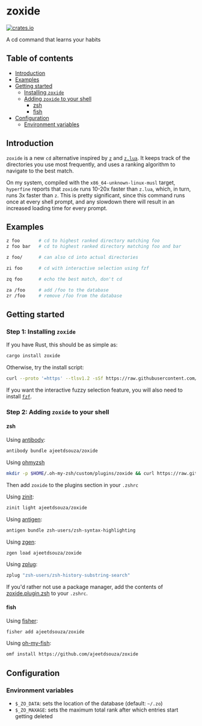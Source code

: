 # zoxide

[![crates.io](https://img.shields.io/crates/v/zoxide)](https://crates.io/crates/zoxide)

A cd command that learns your habits

## Table of contents

- [Introduction](#introduction)
- [Examples](#examples)
- [Getting started](#getting-started)
  - [Installing `zoxide`](#installing-zoxide)
  - [Adding `zoxide` to your shell](#adding-zoxide-to-your-shell)
    - [zsh](#zsh)
    - [fish](#fish)
- [Configuration](#configuration)
  - [Environment variables](#environment-variables)

## Introduction

`zoxide` is a new `cd` alternative inspired by [`z`](https://github.com/rupa/z) and [`z.lua`](https://github.com/skywind3000/z.lua). It keeps track of the directories you use most frequently, and uses a ranking algorithm to navigate to the best match.

On my system, compiled with the `x86_64-unknown-linux-musl` target, `hyperfine` reports that `zoxide` runs 10-20x faster than `z.lua`, which, in turn, runs 3x faster than `z`. This is pretty significant, since this command runs once at every shell prompt, and any slowdown there will result in an increased loading time for every prompt.

## Examples

```sh
z foo       # cd to highest ranked directory matching foo
z foo bar   # cd to highest ranked directory matching foo and bar

z foo/      # can also cd into actual directories

zi foo      # cd with interactive selection using fzf

zq foo      # echo the best match, don't cd

za /foo     # add /foo to the database
zr /foo     # remove /foo from the database
```

## Getting started

### Step 1: Installing `zoxide`

If you have Rust, this should be as simple as:

```sh
cargo install zoxide
```

Otherwise, try the install script:

```sh
curl --proto '=https' --tlsv1.2 -sSf https://raw.githubusercontent.com/ajeetdsouza/zoxide/master/install.sh | sh
```

If you want the interactive fuzzy selection feature, you will also need to install [`fzf`](https://github.com/junegunn/fzf.git).

### Step 2: Adding `zoxide` to your shell

#### zsh

Using [antibody](https://github.com/getantibody/antibody):

```sh
antibody bundle ajeetdsouza/zoxide
```

Using [ohmyzsh](https://github.com/ohmyzsh/ohmyzsh)

```sh
mkdir -p $HOME/.oh-my-zsh/custom/plugins/zoxide && curl https://raw.githubusercontent.com/ajeetdsouza/zoxide/master/zoxide.plugin.zsh -o $HOME/.oh-my-zsh/custom/plugins/zoxide/zoxide.plugin.zsh
```

Then add `zoxide` to the plugins section in your `.zshrc`

Using [zinit](https://github.com/zdharma/zinit):

```sh
zinit light ajeetdsouza/zoxide
```

Using [antigen](https://github.com/zsh-users/antigen):

```sh
antigen bundle zsh-users/zsh-syntax-highlighting
```

Using [zgen](https://github.com/tarjoilija/zgen):

```sh
zgen load ajeetdsouza/zoxide
```

Using [zplug](https://github.com/zplug/zplug):

```sh
zplug "zsh-users/zsh-history-substring-search"
```

If you'd rather not use a package manager, add the contents of [zoxide.plugin.zsh](zoxide.plugin.zsh) to your `.zshrc`.

#### fish

Using [fisher](https://github.com/jorgebucaran/fisher):

```sh
fisher add ajeetdsouza/zoxide
```

Using [oh-my-fish](https://github.com/oh-my-fish/oh-my-fish):

```sh
omf install https://github.com/ajeetdsouza/zoxide
```

## Configuration

### Environment variables

- `$_ZO_DATA`: sets the location of the database (default: `~/.zo`)
- `$_ZO_MAXAGE`: sets the maximum total rank after which entries start getting deleted
